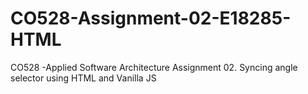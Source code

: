 # CO528-Assignment-02-E18285-HTML
CO528 -Applied Software Architecture Assignment 02. Syncing angle selector using HTML and Vanilla JS

